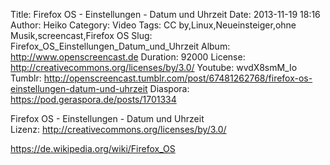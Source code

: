 Title: Firefox OS - Einstellungen - Datum und Uhrzeit
Date: 2013-11-19 18:16
Author: Heiko
Category: Video
Tags: CC by,Linux,Neueinsteiger,ohne Musik,screencast,Firefox OS
Slug: Firefox_OS_Einstellungen_Datum_und_Uhrzeit
Album: http://www.openscreencast.de
Duration: 92000
License: http://creativecommons.org/licenses/by/3.0/
Youtube: wvdX8smM_Io
Tumblr: http://openscreencast.tumblr.com/post/67481262768/firefox-os-einstellungen-datum-und-uhrzeit
Diaspora: https://pod.geraspora.de/posts/1701334

Firefox OS - Einstellungen - Datum und Uhrzeit  
Lizenz: <http://creativecommons.org/licenses/by/3.0/>  
  
<https://de.wikipedia.org/wiki/Firefox_OS>

